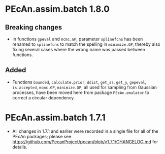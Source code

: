 # PEcAn.assim.batch 1.8.0

## Breaking changes
* In functions `gpeval` and `mcmc.GP`, parameter `splinefcns` has been renamed to `splinefuns` to match the spelling in `minimize.GP`, thereby also fixing several cases where the wrong name was passed between functions.

## Added
* Functions `bounded`, `calculate.prior`, `ddist`, `get_ss`, `get_y`, `gepeval`, `is.accepted`, `mcmc.GP`, `minimize.GP`, all used for sampling from Gaussian processes, have been moved here from package `PEcAn.emulator` to correct a circular dependency.


# PEcAn.assim.batch 1.7.1

* All changes in 1.7.1 and earlier were recorded in a single file for all of the PEcAn packages; please see https://github.com/PecanProject/pecan/blob/v1.7.1/CHANGELOG.md for details.
